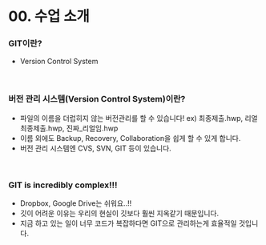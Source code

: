 # 00. 수업 소개

### GIT이란?

- Version Control System
<br>


### 버전 관리 시스템(Version Control System)이란?

- 파일의 이름을 더럽히지 않는 버전관리를 할 수 있습니다! ex) 최종제출.hwp, 리얼최종제출.hwp, 진짜_리얼임.hwp
- 이름 외에도 Backup, Recovery, Collaboration을 쉽게 할 수 있게 합니다.
- 버전 관리 시스템엔 CVS, SVN, GIT 등이 있습니다.
<br>


### GIT is incredibly complex!!!
- Dropbox, Google Drive는 쉬워요..!!
- 깃이 어려운 이유는 우리의 현실이 깃보다 훨씬 지옥같기 때문입니다.
- 지금 하고 있는 일이 너무 코드가 복잡하다면 GIT으로 관리하는게 효율적일 것입니다.
